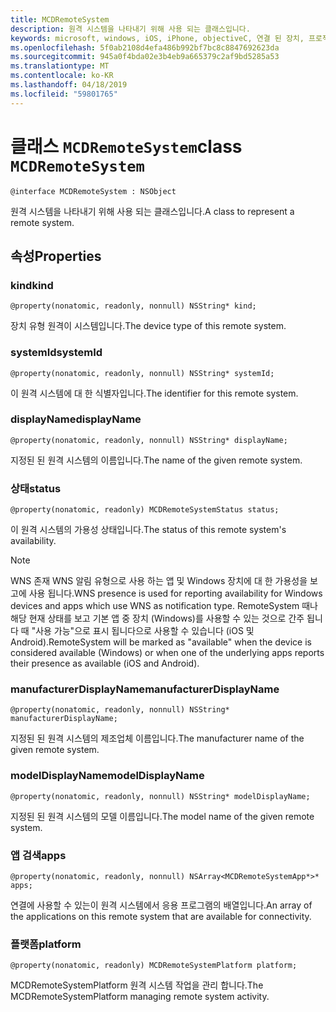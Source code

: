 ```yaml
---
title: MCDRemoteSystem
description: 원격 시스템을 나타내기 위해 사용 되는 클래스입니다.
keywords: microsoft, windows, iOS, iPhone, objectiveC, 연결 된 장치, 프로젝트 로마
ms.openlocfilehash: 5f0ab2108d4efa486b992bf7bc8c8847692623da
ms.sourcegitcommit: 945a0f4bda02e3b4eb9a665379c2af9bd5285a53
ms.translationtype: MT
ms.contentlocale: ko-KR
ms.lasthandoff: 04/18/2019
ms.locfileid: "59801765"
---
```

# <a name="class-mcdremotesystem"></a><span data-ttu-id="75102-104">클래스 `MCDRemoteSystem`</span><span class="sxs-lookup"><span data-stu-id="75102-104">class `MCDRemoteSystem`</span></span> 

```
@interface MCDRemoteSystem : NSObject
```  

<span data-ttu-id="75102-105">원격 시스템을 나타내기 위해 사용 되는 클래스입니다.</span><span class="sxs-lookup"><span data-stu-id="75102-105">A class to represent a remote system.</span></span>

## <a name="properties"></a><span data-ttu-id="75102-106">속성</span><span class="sxs-lookup"><span data-stu-id="75102-106">Properties</span></span>

### <a name="kind"></a><span data-ttu-id="75102-107">kind</span><span class="sxs-lookup"><span data-stu-id="75102-107">kind</span></span>
`@property(nonatomic, readonly, nonnull) NSString* kind;`

<span data-ttu-id="75102-108">장치 유형 원격이 시스템입니다.</span><span class="sxs-lookup"><span data-stu-id="75102-108">The device type of this remote system.</span></span>

### <a name="systemid"></a><span data-ttu-id="75102-109">systemId</span><span class="sxs-lookup"><span data-stu-id="75102-109">systemId</span></span>
`@property(nonatomic, readonly, nonnull) NSString* systemId;`

<span data-ttu-id="75102-110">이 원격 시스템에 대 한 식별자입니다.</span><span class="sxs-lookup"><span data-stu-id="75102-110">The identifier for this remote system.</span></span>

### <a name="displayname"></a><span data-ttu-id="75102-111">displayName</span><span class="sxs-lookup"><span data-stu-id="75102-111">displayName</span></span>
`@property(nonatomic, readonly, nonnull) NSString* displayName;`

<span data-ttu-id="75102-112">지정된 된 원격 시스템의 이름입니다.</span><span class="sxs-lookup"><span data-stu-id="75102-112">The name of the given remote system.</span></span>

### <a name="status"></a><span data-ttu-id="75102-113">상태</span><span class="sxs-lookup"><span data-stu-id="75102-113">status</span></span>
`@property(nonatomic, readonly) MCDRemoteSystemStatus status;`

<span data-ttu-id="75102-114">이 원격 시스템의 가용성 상태입니다.</span><span class="sxs-lookup"><span data-stu-id="75102-114">The status of this remote system's availability.</span></span>

> [!NOTE]
<span data-ttu-id="75102-115">WNS 존재 WNS 알림 유형으로 사용 하는 앱 및 Windows 장치에 대 한 가용성을 보고에 사용 됩니다.</span><span class="sxs-lookup"><span data-stu-id="75102-115">WNS presence is used for reporting availability for Windows devices and apps which use WNS as notification type.</span></span>  <span data-ttu-id="75102-116">RemoteSystem 때나 해당 현재 상태를 보고 기본 앱 중 장치 (Windows)를 사용할 수 있는 것으로 간주 됩니다 때 "사용 가능"으로 표시 됩니다으로 사용할 수 있습니다 (iOS 및 Android).</span><span class="sxs-lookup"><span data-stu-id="75102-116">RemoteSystem will be marked as "available" when the device is considered available (Windows) or when one of the underlying apps reports their presence as available (iOS and Android).</span></span> 

### <a name="manufacturerdisplayname"></a><span data-ttu-id="75102-117">manufacturerDisplayName</span><span class="sxs-lookup"><span data-stu-id="75102-117">manufacturerDisplayName</span></span>
`@property(nonatomic, readonly, nonnull) NSString* manufacturerDisplayName;`

<span data-ttu-id="75102-118">지정된 된 원격 시스템의 제조업체 이름입니다.</span><span class="sxs-lookup"><span data-stu-id="75102-118">The manufacturer name of the given remote system.</span></span>

### <a name="modeldisplayname"></a><span data-ttu-id="75102-119">modelDisplayName</span><span class="sxs-lookup"><span data-stu-id="75102-119">modelDisplayName</span></span>
`@property(nonatomic, readonly, nonnull) NSString* modelDisplayName;`

<span data-ttu-id="75102-120">지정된 된 원격 시스템의 모델 이름입니다.</span><span class="sxs-lookup"><span data-stu-id="75102-120">The model name of the given remote system.</span></span>

### <a name="apps"></a><span data-ttu-id="75102-121">앱 검색</span><span class="sxs-lookup"><span data-stu-id="75102-121">apps</span></span>
`@property(nonatomic, readonly, nonnull) NSArray<MCDRemoteSystemApp*>* apps;`

<span data-ttu-id="75102-122">연결에 사용할 수 있는이 원격 시스템에서 응용 프로그램의 배열입니다.</span><span class="sxs-lookup"><span data-stu-id="75102-122">An array of the applications on this remote system that are available for connectivity.</span></span>

### <a name="platform"></a><span data-ttu-id="75102-123">플랫폼</span><span class="sxs-lookup"><span data-stu-id="75102-123">platform</span></span>
`@property(nonatomic, readonly) MCDRemoteSystemPlatform platform;`

<span data-ttu-id="75102-124">MCDRemoteSystemPlatform 원격 시스템 작업을 관리 합니다.</span><span class="sxs-lookup"><span data-stu-id="75102-124">The MCDRemoteSystemPlatform managing remote system activity.</span></span>
